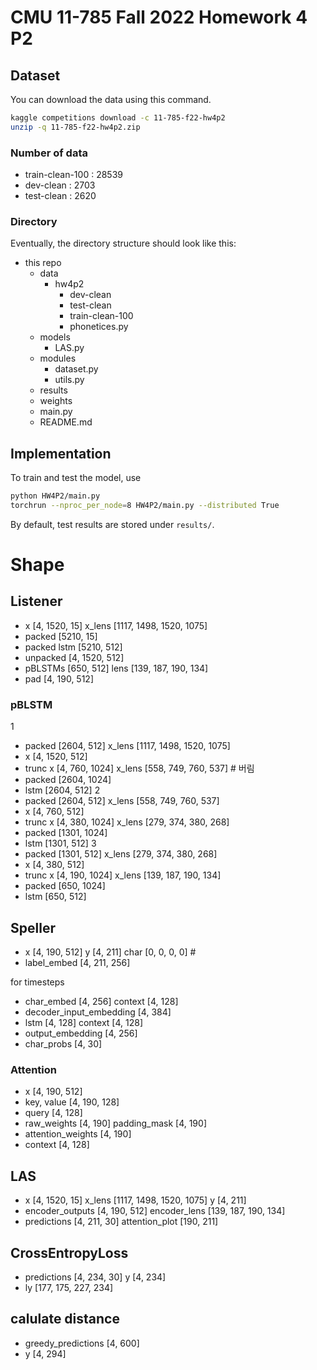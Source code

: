 # CMU 11-785 Fall 2022 Homework 4 P2

## Dataset

You can download the data using this command.

```bash
kaggle competitions download -c 11-785-f22-hw4p2
unzip -q 11-785-f22-hw4p2.zip
```
### Number of data
- train-clean-100 : 28539
- dev-clean : 2703
- test-clean : 2620

### Directory
Eventually, the directory structure should look like this:

* this repo
  * data
    * hw4p2
      * dev-clean
      * test-clean
      * train-clean-100
      * phonetices.py
  * models
    * LAS.py
  * modules
    * dataset.py
    * utils.py
  * results
  * weights
  * main.py
  * README.md

## Implementation

To train and test the model, use

```bash
python HW4P2/main.py 
torchrun --nproc_per_node=8 HW4P2/main.py --distributed True
```
By default, test results are stored under `results/`.

# Shape

## Listener
- x [4, 1520, 15] x_lens [1117, 1498, 1520, 1075]
- packed       [5210, 15]
- packed lstm  [5210, 512]
- unpacked     [4, 1520, 512]
- pBLSTMs [650, 512] lens [139, 187, 190, 134]
- pad [4, 190, 512]

### pBLSTM 
1
- packed [2604, 512] x_lens [1117, 1498, 1520, 1075]
- x [4, 1520, 512]
- trunc x [4, 760, 1024] x_lens [558, 749, 760, 537] # 버림
- packed [2604, 1024]
- lstm [2604, 512]
2
- packed [2604, 512] x_lens [558, 749, 760, 537]
- x [4, 760, 512]
- trunc x [4, 380, 1024] x_lens [279, 374, 380, 268]
- packed [1301, 1024]
- lstm [1301, 512]
3
- packed [1301, 512] x_lens [279, 374, 380, 268]
- x [4, 380, 512]
- trunc x [4, 190, 1024] x_lens [139, 187, 190, 134]
- packed [650, 1024]
- lstm [650, 512]

## Speller
- x [4, 190, 512] y [4, 211] char [0, 0, 0, 0] # <sos>
- label_embed [4, 211, 256] 

for timesteps
- char_embed              [4, 256] context [4, 128] 
- decoder_input_embedding [4, 384]
- lstm                    [4, 128] context [4, 128]
- output_embedding        [4, 256]
- char_probs              [4, 30]

### Attention
- x                 [4, 190, 512]
- key, value        [4, 190, 128]
- query             [4, 128]
- raw_weights       [4, 190] padding_mask [4, 190]
- attention_weights [4, 190]
- context           [4, 128]

## LAS
- x [4, 1520, 15] x_lens [1117, 1498, 1520, 1075] y [4, 211]
- encoder_outputs [4, 190, 512] encoder_lens [139, 187, 190, 134]
- predictions [4, 211, 30] attention_plot [190, 211]

## CrossEntropyLoss
- predictions [4, 234, 30] y [4, 234]
- ly [177, 175, 227, 234]

## calulate distance
- greedy_predictions [4, 600]
- y                  [4, 294]
